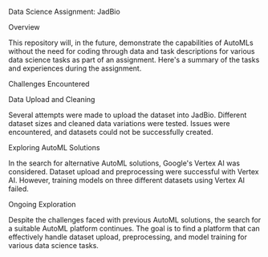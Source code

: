 Data Science Assignment: JadBio

Overview

This repository will, in the future, demonstrate the capabilities of AutoMLs without the need for coding through data and task descriptions for various data science tasks as part of an assignment. Here's a summary of the tasks and experiences during the assignment.

Challenges Encountered

Data Upload and Cleaning

Several attempts were made to upload the dataset into JadBio.
Different dataset sizes and cleaned data variations were tested.
Issues were encountered, and datasets could not be successfully created.

Exploring AutoML Solutions

In the search for alternative AutoML solutions, Google's Vertex AI was considered.
Dataset upload and preprocessing were successful with Vertex AI.
However, training models on three different datasets using Vertex AI failed.

Ongoing Exploration

Despite the challenges faced with previous AutoML solutions, the search for a suitable AutoML platform continues.
The goal is to find a platform that can effectively handle dataset upload, preprocessing, and model training for various data science tasks.
